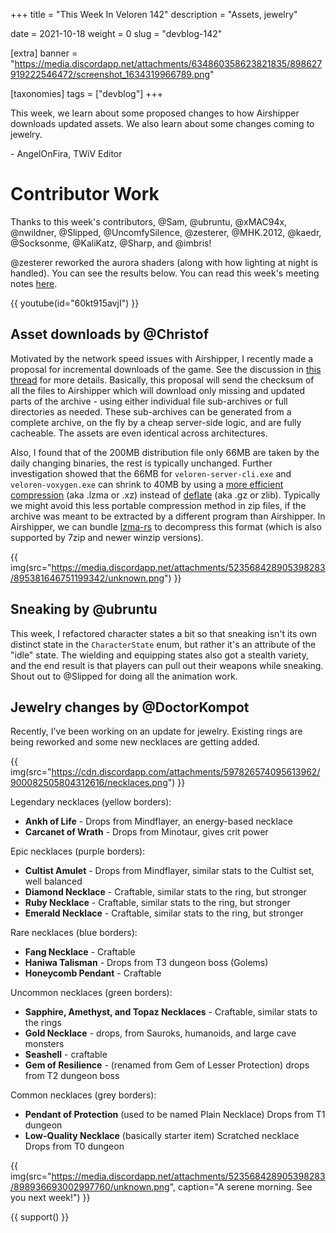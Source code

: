 +++
title = "This Week In Veloren 142"
description = "Assets, jewelry"

date = 2021-10-18
weight = 0
slug = "devblog-142"

[extra]
banner = "https://media.discordapp.net/attachments/634860358623821835/898627919222546472/screenshot_1634319966789.png"

[taxonomies]
tags = ["devblog"]
+++

This week, we learn about some proposed changes to how Airshipper downloads
updated assets. We also learn about some changes coming to jewelry.

\- AngelOnFira, TWiV Editor

# Contributor Work

Thanks to this week's contributors, @Sam, @ubruntu, @xMAC94x, @nwildner,
@Slipped, @UncomfySilence, @zesterer, @MHK.2012, @kaedr, @Socksonme, @KaliKatz,
@Sharp, and @imbris!

@zesterer reworked the aurora shaders (along with how lighting at night is
handled). You can see the results below. You can read this week's meeting notes
[here](https://hackmd.io/TfBJOE8pRbaHVNyBMB2fBg).

{{
    youtube(id="60kt915avjI")
}}

## Asset downloads by @Christof

Motivated by the network speed issues with Airshipper, I recently made a
proposal for incremental downloads of the game. See the discussion in [this
thread](https://discord.com/channels/449602562165833758/897605984837595206/897606117818007592)
for more details. Basically, this proposal will send the checksum of all the
files to Airshipper which will download only missing and updated parts of the
archive - using either individual file sub-archives or full directories as
needed. These sub-archives can be generated from a complete archive, on the fly
by a cheap server-side logic, and are fully cacheable. The assets are even
identical across architectures.

Also, I found that of the 200MB distribution file only 66MB are taken by the
daily changing binaries, the rest is typically unchanged. Further investigation
showed that the 66MB for `veloren-server-cli.exe` and `veloren-voxygen.exe` can
shrink to 40MB by using a [more efficient
compression](https://de.wikipedia.org/wiki/Lempel-Ziv-Markow-Algorithmus) (aka
.lzma or .xz) instead of [deflate](https://en.wikipedia.org/wiki/Deflate) (aka
.gz or zlib). Typically we might avoid this less portable compression method in
zip files, if the archive was meant to be extracted by a different program than
Airshipper. In Airshipper, we can bundle
[lzma-rs](https://lib.rs/crates/lzma-rs) to decompress this format (which is
also supported by 7zip and newer winzip versions).

{{
    img(src="https://media.discordapp.net/attachments/523568428905398283/895381646751199342/unknown.png")
}}

## Sneaking by @ubruntu

This week, I refactored character states a bit so that sneaking isn't its own
distinct state in the `CharacterState` enum, but rather it's an attribute of the
"idle" state. The wielding and equipping states also got a stealth variety, and
the end result is that players can pull out their weapons while sneaking. Shout
out to @Slipped for doing all the animation work.

## Jewelry changes by @DoctorKompot

Recently, I've been working on an update for jewelry. Existing rings are being
reworked and some new necklaces are getting added.

{{
    img(src="https://cdn.discordapp.com/attachments/597826574095613962/900082505804312616/necklaces.png")
}}

Legendary necklaces (yellow borders):

- **Ankh of Life** - Drops from Mindflayer, an energy-based necklace
- **Carcanet of Wrath** - Drops from Minotaur, gives crit power

Epic necklaces (purple borders):

- **Cultist Amulet** - Drops from Mindflayer, similar stats to the Cultist set,
  well balanced
- **Diamond Necklace** - Craftable, similar stats to the ring, but stronger
- **Ruby Necklace** - Craftable, similar stats to the ring, but stronger
- **Emerald Necklace** - Craftable, similar stats to the ring, but stronger

Rare necklaces (blue borders):

- **Fang Necklace** - Craftable
- **Haniwa Talisman** - Drops from T3 dungeon boss (Golems)
- **Honeycomb Pendant** - Craftable

Uncommon necklaces (green borders):

- **Sapphire, Amethyst, and Topaz Necklaces** - Craftable, similar stats to the
  rings
- **Gold Necklace** - drops, from Sauroks, humanoids, and large cave monsters
- **Seashell** - craftable
- **Gem of Resilience** - (renamed from Gem of Lesser Protection) drops from T2
  dungeon boss

Common necklaces (grey borders):

- **Pendant of Protection** (used to be named Plain Necklace) Drops from T1
  dungeon
- **Low-Quality Necklace** (basically starter item) Scratched necklace Drops
  from T0 dungeon

{{
    img(src="https://media.discordapp.net/attachments/523568428905398283/898936693002997760/unknown.png",
    caption="A serene morning. See you next week!")
}}

{{ support() }}
